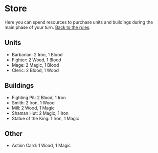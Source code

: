 # Store
Here you can spend resources to purchase units and buildings during the main phase of your turn. [Back to the rules](README.md).

## Units
- Barbarian: 2 Iron, 1 Blood  
- Fighter: 2 Wood, 1 Blood
- Mage: 2 Magic, 1 Blood
- Cleric: 2 Blood, 1 Wood

## Buildings
- Fighting Pit: 2 Blood, 1 Iron
- Smith:  2 Iron, 1 Wood
- Mill: 2 Wood, 1 Magic
- Shaman Hut: 2 Magic, 1 Iron
- Statue of the King: 1 Iron, 1 Magic

## Other
- Action Card: 1 Wood, 1 Magic
